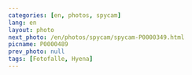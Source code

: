```yaml
---
categories: [en, photos, spycam]
lang: en
layout: photo
next_photo: /en/photos/spycam/spycam-P0000349.html
picname: P0000489
prev_photo: null
tags: [Fotofalle, Hyena]
---
```


